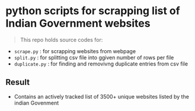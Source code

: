# python scripts for scrapping list of Indian Government websites

> This repo holds source codes for:

- `scrape.py` : for scrapping websites from webpage
- `split.py` : for splitting csv file into ggiven number of rows per file
- `duplicate.py` : for finding and removivng duplicate entries from csv file

## Result

- Contains an actively tracked list of 3500+ unique websites listed by the indian Govenment
